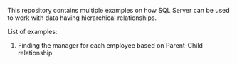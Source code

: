 This repository contains multiple examples on how SQL Server can be used to work with data having hierarchical relationships.

List of examples:
1) Finding the manager for each employee based on Parent-Child relationship
